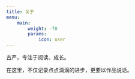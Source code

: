 ```yaml
---
title: 关于
menu:
    main: 
        weight: -70
        params:
            icon: user
---
```




古严，专注于阅读、成长。

在这里，不仅记录点点滴滴的进步，更要以作品说话。
